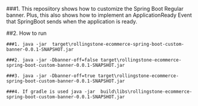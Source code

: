 ###1. This reposiitory shows how to customize the Spring Boot Regular banner. Plus, this also shows how to implement an ApplicationReady Event that SpringBoot sends when the application is ready. 

##2. How to run

	###1. java -jar  target\rollingstone-ecommerce-spring-boot-custom-banner-0.0.1-SNAPSHOT.jar
	
	###2. java -jar -Dbanner-off=false target\rollingstone-ecommerce-spring-boot-custom-banner-0.0.1-SNAPSHOT.jar
	
	###3. java -jar -Dbanner-off=true target\rollingstone-ecommerce-spring-boot-custom-banner-0.0.1-SNAPSHOT.jar
	
	###4. If gradle is used java -jar  build\libs\rollingstone-ecommerce-spring-boot-custom-banner-0.0.1-SNAPSHOT.jar
